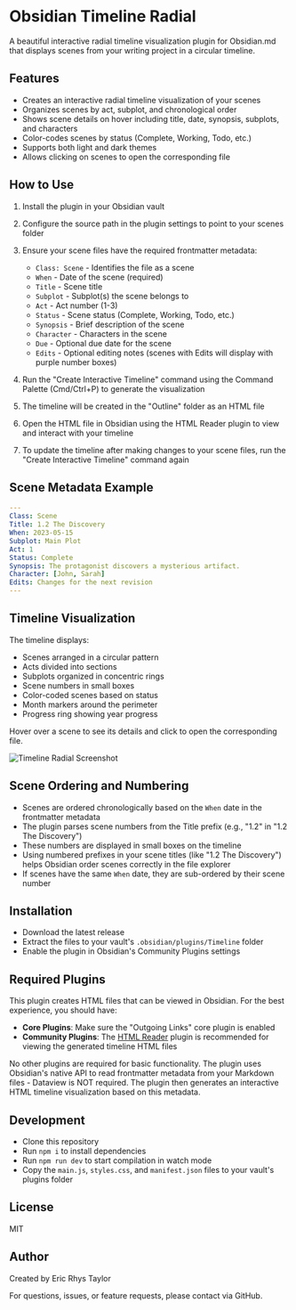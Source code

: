 # Obsidian Timeline Radial

A beautiful interactive radial timeline visualization plugin for Obsidian.md that displays scenes from your writing project in a circular timeline.

## Features

- Creates an interactive radial timeline visualization of your scenes
- Organizes scenes by act, subplot, and chronological order
- Shows scene details on hover including title, date, synopsis, subplots, and characters
- Color-codes scenes by status (Complete, Working, Todo, etc.)
- Supports both light and dark themes
- Allows clicking on scenes to open the corresponding file

## How to Use

1. Install the plugin in your Obsidian vault
2. Configure the source path in the plugin settings to point to your scenes folder
3. Ensure your scene files have the required frontmatter metadata:
   - `Class: Scene` - Identifies the file as a scene
   - `When` - Date of the scene (required)
   - `Title` - Scene title
   - `Subplot` - Subplot(s) the scene belongs to
   - `Act` - Act number (1-3)
   - `Status` - Scene status (Complete, Working, Todo, etc.)
   - `Synopsis` - Brief description of the scene
   - `Character` - Characters in the scene
   - `Due` - Optional due date for the scene
   - `Edits` - Optional editing notes (scenes with Edits will display with purple number boxes)

4. Run the "Create Interactive Timeline" command using the Command Palette (Cmd/Ctrl+P) to generate the visualization
5. The timeline will be created in the "Outline" folder as an HTML file
6. Open the HTML file in Obsidian using the HTML Reader plugin to view and interact with your timeline
7. To update the timeline after making changes to your scene files, run the "Create Interactive Timeline" command again

## Scene Metadata Example

```yaml
---
Class: Scene
Title: 1.2 The Discovery
When: 2023-05-15
Subplot: Main Plot
Act: 1
Status: Complete
Synopsis: The protagonist discovers a mysterious artifact.
Character: [John, Sarah]
Edits: Changes for the next revision
---
```

## Timeline Visualization

The timeline displays:
- Scenes arranged in a circular pattern
- Acts divided into sections
- Subplots organized in concentric rings
- Scene numbers in small boxes
- Color-coded scenes based on status
- Month markers around the perimeter
- Progress ring showing year progress

Hover over a scene to see its details and click to open the corresponding file.

![Timeline Radial Screenshot](https://raw.githubusercontent.com/EricRhysTaylor/obsidian-timeline-radial/main/screenshot.png)

## Scene Ordering and Numbering

- Scenes are ordered chronologically based on the `When` date in the frontmatter metadata
- The plugin parses scene numbers from the Title prefix (e.g., "1.2" in "1.2 The Discovery")
- These numbers are displayed in small boxes on the timeline
- Using numbered prefixes in your scene titles (like "1.2 The Discovery") helps Obsidian order scenes correctly in the file explorer
- If scenes have the same `When` date, they are sub-ordered by their scene number

## Installation

- Download the latest release
- Extract the files to your vault's `.obsidian/plugins/Timeline` folder
- Enable the plugin in Obsidian's Community Plugins settings

## Required Plugins

This plugin creates HTML files that can be viewed in Obsidian. For the best experience, you should have:

- **Core Plugins**: Make sure the "Outgoing Links" core plugin is enabled
- **Community Plugins**: The [HTML Reader](https://github.com/nuthrash/obsidian-html-plugin) plugin is recommended for viewing the generated timeline HTML files

No other plugins are required for basic functionality. The plugin uses Obsidian's native API to read frontmatter metadata from your Markdown files - Dataview is NOT required. The plugin then generates an interactive HTML timeline visualization based on this metadata.

## Development

- Clone this repository
- Run `npm i` to install dependencies
- Run `npm run dev` to start compilation in watch mode
- Copy the `main.js`, `styles.css`, and `manifest.json` files to your vault's plugins folder

## License

MIT

## Author

Created by Eric Rhys Taylor

For questions, issues, or feature requests, please contact via GitHub.